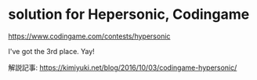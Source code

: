 # solution for Hepersonic, Codingame

<https://www.codingame.com/contests/hypersonic>

I've got the 3rd place. Yay!


解説記事: <https://kimiyuki.net/blog/2016/10/03/codingame-hypersonic/>

